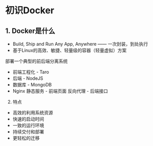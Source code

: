 # 初识Docker
## 1. Docker是什么
- Build, Ship and Run Any App, Anywhere —— 一次封装，到处执行
- 基于Linux的高效、敏捷、轻量级的容器（轻量虚拟）方案

部署一个典型的前后端分离系统
- 前端工程化 - Taro
- 后端 - NodeJS
- 数据库 - MongoDB
- Nginx
  静态服务 - 前端页面
  反向代理 - 后端接口

2. 特点
- 高效的利用系统资源
- 快速的启动时间
- 一致的运行环境
- 持续交付和部署
- 更轻松的迁移
